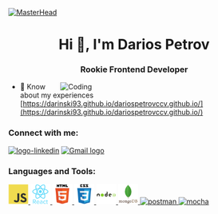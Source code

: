 [![MasterHead](https://mir-s3-cdn-cf.behance.net/project_modules/1400/22b22287602523.5dbd29081561d.gif)](https://darinski93.github.io/dariospetrovccv.github.io/)

<h1 align="center">Hi 👋, I'm Darios Petrov</h1>
<h3 align="center">Rookie Frontend Developer</h3>
<img align="right" alt="Coding" width="400" src="https://media0.giphy.com/media/bGgsc5mWoryfgKBx1u/giphy.gif?cid=ecf05e47lmzzi6qs6sbdspt1wrbjdlsgwxpwrsq2i8hg7eww&ep=v1_gifs_search&rid=giphy.gif&ct=g">

- 📄 Know about my experiences [https://darinski93.github.io/dariospetrovccv.github.io/](https://darinski93.github.io/dariospetrovccv.github.io/)

<h3 align="left">Connect with me:</h3>
<p align="left">
<a align="left" href="https://bg.linkedin.com/in/darios-petrov-1a4999182" ><img src="https://raw.githubusercontent.com/rahuldkjain/github-profile-readme-generator/master/src/images/icons/Social/linked-in-alt.svg" alt="logo-linkedin" height="30" width="40"/></a>
<a align= "left" href="mailto:darios.petrov93@gmail.com"><img src="https://github.com/TheDudeThatCode/TheDudeThatCode/blob/master/Assets/Gmail.svg" alt="Gmail logo" height="30" width="40"></a>
</p>

<h3 align="left">Languages and Tools:</h3>
<p align="left">
<a href="https://developer.mozilla.org/en-US/docs/Web/JavaScript" target="_blank" rel="noreferrer"> <img src="https://raw.githubusercontent.com/devicons/devicon/master/icons/javascript/javascript-original.svg" alt="javascript" width="40" height="40"/> </a>
<a href="https://reactjs.org/" target="_blank" rel="noreferrer"> <img src="https://raw.githubusercontent.com/devicons/devicon/master/icons/react/react-original-wordmark.svg" alt="react" width="40" height="40"/> </a> 
<a href="https://www.w3.org/html/" target="_blank" rel="noreferrer"> <img src="https://raw.githubusercontent.com/devicons/devicon/master/icons/html5/html5-original-wordmark.svg" alt="html5" width="40" height="40"/> </a> 
<a href="https://www.w3schools.com/css/" target="_blank" rel="noreferrer"> <img src="https://raw.githubusercontent.com/devicons/devicon/master/icons/css3/css3-original-wordmark.svg" alt="css3" width="40" height="40"/> </a>
<a href="https://nodejs.org" target="_blank" rel="noreferrer"> <img src="https://raw.githubusercontent.com/devicons/devicon/master/icons/nodejs/nodejs-original-wordmark.svg" alt="nodejs" width="40" height="40"/> </a> 
  <a href="https://www.mongodb.com/" target="_blank" rel="noreferrer"> <img src="https://raw.githubusercontent.com/devicons/devicon/master/icons/mongodb/mongodb-original-wordmark.svg" alt="mongodb" width="40" height="40"/> </a> 
  <a href="https://postman.com" target="_blank" rel="noreferrer"> <img src="https://www.vectorlogo.zone/logos/getpostman/getpostman-icon.svg" alt="postman" width="40" height="40"/> </a> 
<a href="https://mochajs.org" target="_blank" rel="noreferrer"> <img src="https://www.vectorlogo.zone/logos/mochajs/mochajs-icon.svg" alt="mocha" width="40" height="40"/> </a> 
</p>  

